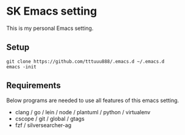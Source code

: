# SK Emacs setting #
This is my personal Emacs setting.  

## Setup ##
    git clone https://github.com/tttuuu888/.emacs.d ~/.emacs.d
    emacs -init

## Requirements ##
Below programs are needed to use all features of this emacs setting.  
* clang / go / lein / node / plantuml / python / virtualenv  
* cscope / git / global / gtags   
* fzf / silversearcher-ag  

